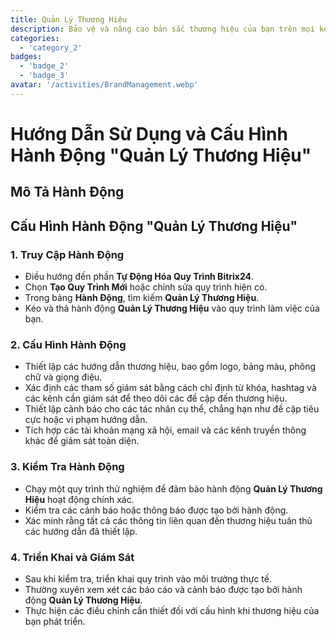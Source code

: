 ```yaml
---
title: Quản Lý Thương Hiệu
description: Bảo vệ và nâng cao bản sắc thương hiệu của bạn trên mọi kênh.
categories: 
  - 'category_2'
badges: 
  - 'badge_2'
  - 'badge_3'
avatar: '/activities/BrandManagement.webp'
---
```

# Hướng Dẫn Sử Dụng và Cấu Hình Hành Động "Quản Lý Thương Hiệu"

## Mô Tả Hành Động

## **Cấu Hình Hành Động "Quản Lý Thương Hiệu"**

### 1. Truy Cập Hành Động
- Điều hướng đến phần **Tự Động Hóa Quy Trình Bitrix24**.
- Chọn **Tạo Quy Trình Mới** hoặc chỉnh sửa quy trình hiện có.
- Trong bảng **Hành Động**, tìm kiếm **Quản Lý Thương Hiệu**.
- Kéo và thả hành động **Quản Lý Thương Hiệu** vào quy trình làm việc của bạn.

### 2. Cấu Hình Hành Động
- Thiết lập các hướng dẫn thương hiệu, bao gồm logo, bảng màu, phông chữ và giọng điệu.
- Xác định các tham số giám sát bằng cách chỉ định từ khóa, hashtag và các kênh cần giám sát để theo dõi các đề cập đến thương hiệu.
- Thiết lập cảnh báo cho các tác nhân cụ thể, chẳng hạn như đề cập tiêu cực hoặc vi phạm hướng dẫn.
- Tích hợp các tài khoản mạng xã hội, email và các kênh truyền thông khác để giám sát toàn diện.

### 3. Kiểm Tra Hành Động
- Chạy một quy trình thử nghiệm để đảm bảo hành động **Quản Lý Thương Hiệu** hoạt động chính xác.
- Kiểm tra các cảnh báo hoặc thông báo được tạo bởi hành động.
- Xác minh rằng tất cả các thông tin liên quan đến thương hiệu tuân thủ các hướng dẫn đã thiết lập.

### 4. Triển Khai và Giám Sát
- Sau khi kiểm tra, triển khai quy trình vào môi trường thực tế.
- Thường xuyên xem xét các báo cáo và cảnh báo được tạo bởi hành động **Quản Lý Thương Hiệu**.
- Thực hiện các điều chỉnh cần thiết đối với cấu hình khi thương hiệu của bạn phát triển.